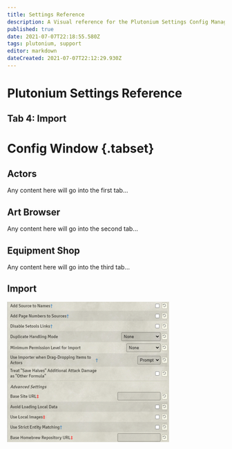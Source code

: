 ```yaml
---
title: Settings Reference
description: A Visual reference for the Plutonium Settings Config Manager
published: true
date: 2021-07-07T22:18:55.580Z
tags: plutonium, support
editor: markdown
dateCreated: 2021-07-07T22:12:29.930Z
---
```


# Plutonium Settings Reference


##  Tab 4: Import

# Config Window {.tabset}
## Actors

Any content here will go into the first tab...

## Art Browser

Any content here will go into the second tab...

## Equipment Shop

Any content here will go into the third tab...

## Import

![importtab.png](/assets/plutonium-settings/importtab.png)
